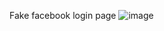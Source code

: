 Fake facebook login page
![image](https://github.com/user-attachments/assets/efc165d9-d5b8-46fe-a8a4-dc74c8863e3a)
